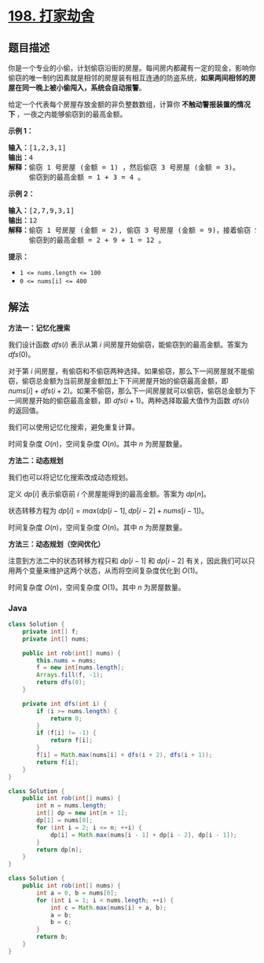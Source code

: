 # [198. 打家劫舍](https://leetcode.cn/problems/house-robber)

## 题目描述

<p>你是一个专业的小偷，计划偷窃沿街的房屋。每间房内都藏有一定的现金，影响你偷窃的唯一制约因素就是相邻的房屋装有相互连通的防盗系统，<strong>如果两间相邻的房屋在同一晚上被小偷闯入，系统会自动报警</strong>。</p>

<p>给定一个代表每个房屋存放金额的非负整数数组，计算你<strong> 不触动警报装置的情况下 </strong>，一夜之内能够偷窃到的最高金额。</p>



<p><strong>示例 1：</strong></p>

<pre>
<strong>输入：</strong>[1,2,3,1]
<strong>输出：</strong>4
<strong>解释：</strong>偷窃 1 号房屋 (金额 = 1) ，然后偷窃 3 号房屋 (金额 = 3)。
     偷窃到的最高金额 = 1 + 3 = 4 。</pre>

<p><strong>示例 2：</strong></p>

<pre>
<strong>输入：</strong>[2,7,9,3,1]
<strong>输出：</strong>12
<strong>解释：</strong>偷窃 1 号房屋 (金额 = 2), 偷窃 3 号房屋 (金额 = 9)，接着偷窃 5 号房屋 (金额 = 1)。
     偷窃到的最高金额 = 2 + 9 + 1 = 12 。
</pre>



<p><strong>提示：</strong></p>

<ul>
	<li><code>1 <= nums.length <= 100</code></li>
	<li><code>0 <= nums[i] <= 400</code></li>
</ul>

## 解法

**方法一：记忆化搜索**

我们设计函数 $dfs(i)$ 表示从第 $i$ 间房屋开始偷窃，能偷窃到的最高金额。答案为 $dfs(0)$。

对于第 $i$ 间房屋，有偷窃和不偷窃两种选择。如果偷窃，那么下一间房屋就不能偷窃，偷窃总金额为当前房屋金额加上下下间房屋开始的偷窃最高金额，即 $nums[i] + dfs(i + 2)$。如果不偷窃，那么下一间房屋就可以偷窃，偷窃总金额为下一间房屋开始的偷窃最高金额，即 $dfs(i + 1)$。两种选择取最大值作为函数 $dfs(i)$ 的返回值。

我们可以使用记忆化搜索，避免重复计算。

时间复杂度 $O(n)$，空间复杂度 $O(n)$。其中 $n$ 为房屋数量。

**方法二：动态规划**

我们也可以将记忆化搜索改成动态规划。

定义 $dp[i]$ 表示偷窃前 $i$ 个房屋能得到的最高金额。答案为 $dp[n]$。

状态转移方程为 $dp[i] = max(dp[i - 1], dp[i - 2] + nums[i - 1])$。

时间复杂度 $O(n)$，空间复杂度 $O(n)$。其中 $n$ 为房屋数量。

**方法三：动态规划（空间优化）**

注意到方法二中的状态转移方程只和 $dp[i - 1]$ 和 $dp[i - 2]$ 有关，因此我们可以只用两个变量来维护这两个状态，从而将空间复杂度优化到 $O(1)$。

时间复杂度 $O(n)$，空间复杂度 $O(1)$。其中 $n$ 为房屋数量。

### **Java**

```java
class Solution {
    private int[] f;
    private int[] nums;

    public int rob(int[] nums) {
        this.nums = nums;
        f = new int[nums.length];
        Arrays.fill(f, -1);
        return dfs(0);
    }

    private int dfs(int i) {
        if (i >= nums.length) {
            return 0;
        }
        if (f[i] != -1) {
            return f[i];
        }
        f[i] = Math.max(nums[i] + dfs(i + 2), dfs(i + 1));
        return f[i];
    }
}
```

```java
class Solution {
    public int rob(int[] nums) {
        int n = nums.length;
        int[] dp = new int[n + 1];
        dp[1] = nums[0];
        for (int i = 2; i <= n; ++i) {
            dp[i] = Math.max(nums[i - 1] + dp[i - 2], dp[i - 1]);
        }
        return dp[n];
    }
}
```

```java
class Solution {
    public int rob(int[] nums) {
        int a = 0, b = nums[0];
        for (int i = 1; i < nums.length; ++i) {
            int c = Math.max(nums[i] + a, b);
            a = b;
            b = c;
        }
        return b;
    }
}
```
